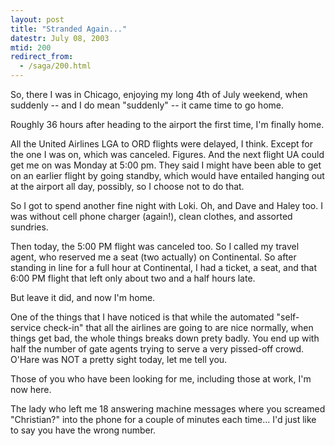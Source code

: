 ```yaml
---
layout: post
title: "Stranded Again..."
datestr: July 08, 2003
mtid: 200
redirect_from:
  - /saga/200.html
---
```


So, there I was in Chicago, enjoying my long 4th of July weekend, when suddenly -- and I do mean "suddenly" -- it came time to go home.

Roughly 36 hours after heading to the airport the first time, I'm finally home.

All the United Airlines LGA to ORD flights were delayed, I think.  Except for the one I was on, which was canceled.  Figures.  And the next flight UA could get me on was Monday at 5:00 pm.  They said I might have been able to get on an earlier flight by going standby, which would have entailed hanging out at the airport all day, possibly, so I choose not to do that.

So I got to spend another fine night with Loki.  Oh, and Dave and Haley too.  I was without cell phone charger (again!), clean clothes, and assorted sundries.

Then today, the 5:00 PM flight was canceled too.  So I called my travel agent, who reserved me a seat (two actually) on Continental.  So after standing in line for a full hour at Continental, I had a ticket, a seat, and that 6:00 PM flight that left only about two and a half hours late.

But leave it did, and now I'm home.

One of the things that I have noticed is that while the automated "self-service check-in" that all the airlines are going to are nice normally, when things get bad, the whole things breaks down prety badly.  You end up with half the number of gate agents trying to serve a very pissed-off crowd.  O'Hare was NOT a pretty sight today, let me tell you.

Those of you who have been looking for me, including those at work, I'm now here.

The lady who left me 18 answering machine messages where you screamed "Christian?" into the phone for a couple of minutes each time... I'd just like to say you have the wrong number.

